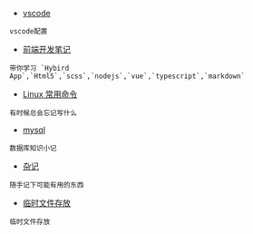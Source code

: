* [vscode](vscode/vscode.md)

```
vscode配置
```


* [前端开发笔记](web/web.md)

```
带你学习 `Hybird App`,`Html5`,`scss`,`nodejs`,`vue`,`typescript`,`markdown`
```

* [Linux 常用命令](linux/linux.md)

```
有时候总会忘记写什么
```

* [mysql](sql/mac-mysql.md)

```
数据库知识小记
```

* [杂记](other/index.md)

```
随手记下可能有用的东西
```

* [临时文件存放](index.md)

```
临时文件存放
```
